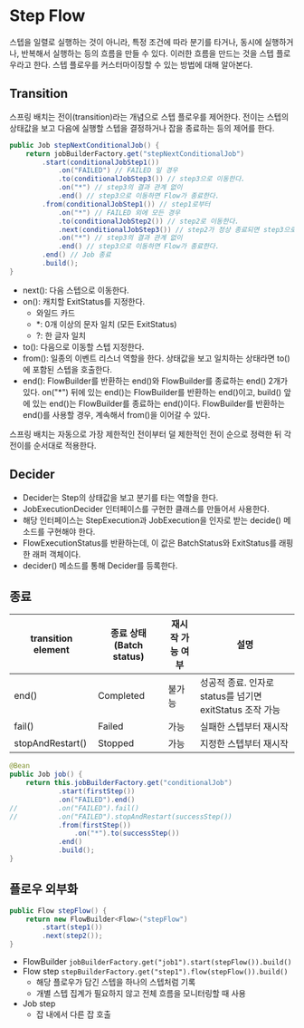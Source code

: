# Step Flow
스텝을 일렬로 실행하는 것이 아니라, 특정 조건에 따라 분기를 타거나, 동시에 실행하거나, 반복해서 실행하는 등의 흐름을 만들 수 있다. 이러한 흐름을 만드는 것을 스텝 플로우라고 한다.
스텝 플로우를 커스터마이징할 수 있는 방법에 대해 알아본다.

## Transition
스프링 배치는 전이(transition)라는 개념으로 스텝 플로우를 제어한다.
전이는 스텝의 상태값을 보고 다음에 실행할 스텝을 결정하거나 잡을 종료하는 등의 제어를 한다.

```java
public Job stepNextConditionalJob() {
    return jobBuilderFactory.get("stepNextConditionalJob")
        .start(conditionalJobStep1())
            .on("FAILED") // FAILED 일 경우
            .to(conditionalJobStep3()) // step3으로 이동한다.
            .on("*") // step3의 결과 관계 없이
            .end() // step3으로 이동하면 Flow가 종료한다.
        .from(conditionalJobStep1()) // step1로부터
            .on("*") // FAILED 외에 모든 경우
            .to(conditionalJobStep2()) // step2로 이동한다.
            .next(conditionalJobStep3()) // step2가 정상 종료되면 step3으로 이동한다.
            .on("*") // step3의 결과 관계 없이
            .end() // step3으로 이동하면 Flow가 종료한다.
        .end() // Job 종료
        .build();
}
```

- next(): 다음 스텝으로 이동한다.
- on(): 캐치할 ExitStatus를 지정한다.
  - 와일드 카드
  - *: 0개 이상의 문자 일치 (모든 ExitStatus)
  - ?: 한 글자 일치
- to(): 다음으로 이동할 스텝 지정한다.
- from(): 일종의 이벤트 리스너 역할을 한다. 상태값을 보고 일치하는 상태라면 to()에 포함된 스텝을 호출한다.
- end(): FlowBuilder를 반환하는 end()와 FlowBuilder를 종료하는 end() 2개가 있다. 
on("*") 뒤에 있는 end()는 FlowBuilder를 반환하는 end()이고, build() 앞에 있는 end()는 FlowBuilder를 종료하는 end()이다. 
FlowBuilder를 반환하는 end()를 사용할 경우, 계속해서 from()을 이어갈 수 있다.

스프링 배치는 자동으로 가장 제한적인 전이부터 덜 제한적인 전이 순으로 정력한 뒤 각 전이를 순서대로 적용한다.

## Decider
- Decider는 Step의 상태값을 보고 분기를 타는 역할을 한다.
- JobExecutionDecider 인터페이스를 구현한 클래스를 만들어서 사용한다.
- 해당 인터페이스는 StepExecution과 JobExecution을 인자로 받는 decide() 메소드를 구현해야 한다.
- FlowExecutionStatus를 반환하는데, 이 값은 BatchStatus와 ExitStatus를 래핑한 래퍼 객체이다.
- decider() 메소드를 통해 Decider를 등록한다.

## 종료
| transition element | 종료 상태 (Batch status) | 재시작 가능 여부 | 설명                                       |
|--------------------|------------|----------|------------------------------------------|
| end()              | Completed  | 불가능      | 성공적 종료. 인자로 status를 넘기면 exitStatus 조작 가능 |
| fail()             | Failed     | 가능       | 실패한 스텝부터 재시작                             |
| stopAndRestart()   | Stopped    | 가능       | 지정한 스텝부터 재시작                             |

```java
@Bean
public Job job() {
    return this.jobBuilderFactory.get("conditionalJob")
            .start(firstStep())
            .on("FAILED").end()
//          .on("FAILED").fail()
//          .on("FAILED").stopAndRestart(successStep())
            .from(firstStep())
                .on("*").to(successStep())
            .end()
            .build();
}
```

## 플로우 외부화
```java
public Flow stepFlow() {
    return new FlowBuilder<Flow>("stepFlow")
        .start(step1())
        .next(step2());
}
```
- FlowBuilder 
```jobBuilderFactory.get("job1").start(stepFlow()).build()```
- Flow step 
```stepBuilderFactory.get("step1").flow(stepFlow()).build()```
  - 해당 플로우가 담긴 스텝을 하나의 스텝처럼 기록
  - 개별 스텝 집계가 필요하지 않고 전체 흐름을 모니터링할 때 사용
- Job step
  - 잡 내에서 다른 잡 호출
